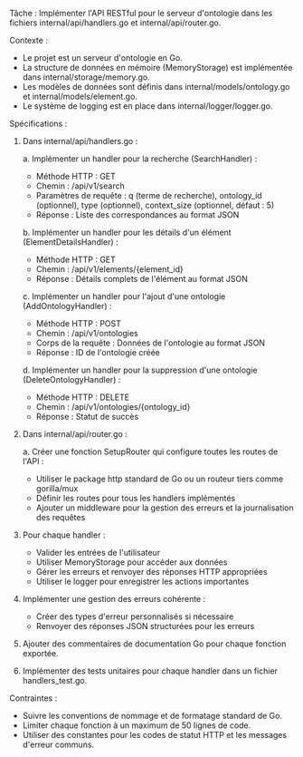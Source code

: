 Tâche : Implémenter l'API RESTful pour le serveur d'ontologie dans les fichiers internal/api/handlers.go et internal/api/router.go.

Contexte :
- Le projet est un serveur d'ontologie en Go.
- La structure de données en mémoire (MemoryStorage) est implémentée dans internal/storage/memory.go.
- Les modèles de données sont définis dans internal/models/ontology.go et internal/models/element.go.
- Le système de logging est en place dans internal/logger/logger.go.

Spécifications :

1. Dans internal/api/handlers.go :

   a. Implémenter un handler pour la recherche (SearchHandler) :
      - Méthode HTTP : GET
      - Chemin : /api/v1/search
      - Paramètres de requête : q (terme de recherche), ontology_id (optionnel), type (optionnel), context_size (optionnel, défaut : 5)
      - Réponse : Liste des correspondances au format JSON

   b. Implémenter un handler pour les détails d'un élément (ElementDetailsHandler) :
      - Méthode HTTP : GET
      - Chemin : /api/v1/elements/{element_id}
      - Réponse : Détails complets de l'élément au format JSON

   c. Implémenter un handler pour l'ajout d'une ontologie (AddOntologyHandler) :
      - Méthode HTTP : POST
      - Chemin : /api/v1/ontologies
      - Corps de la requête : Données de l'ontologie au format JSON
      - Réponse : ID de l'ontologie créée

   d. Implémenter un handler pour la suppression d'une ontologie (DeleteOntologyHandler) :
      - Méthode HTTP : DELETE
      - Chemin : /api/v1/ontologies/{ontology_id}
      - Réponse : Statut de succès

2. Dans internal/api/router.go :

   a. Créer une fonction SetupRouter qui configure toutes les routes de l'API :
      - Utiliser le package http standard de Go ou un routeur tiers comme gorilla/mux
      - Définir les routes pour tous les handlers implémentés
      - Ajouter un middleware pour la gestion des erreurs et la journalisation des requêtes

3. Pour chaque handler :
   - Valider les entrées de l'utilisateur
   - Utiliser MemoryStorage pour accéder aux données
   - Gérer les erreurs et renvoyer des réponses HTTP appropriées
   - Utiliser le logger pour enregistrer les actions importantes

4. Implémenter une gestion des erreurs cohérente :
   - Créer des types d'erreur personnalisés si nécessaire
   - Renvoyer des réponses JSON structurées pour les erreurs

5. Ajouter des commentaires de documentation Go pour chaque fonction exportée.

6. Implémenter des tests unitaires pour chaque handler dans un fichier handlers_test.go.

Contraintes :
- Suivre les conventions de nommage et de formatage standard de Go.
- Limiter chaque fonction à un maximum de 50 lignes de code.
- Utiliser des constantes pour les codes de statut HTTP et les messages d'erreur communs.
